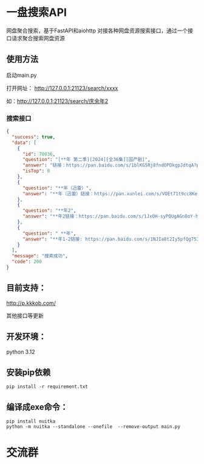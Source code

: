 # 一盘搜索API

网盘聚合搜索，基于FastAPI和aiohttp 对接各种网盘资源搜索接口，通过一个接口请求聚合搜索网盘资源

## 使用方法
启动main.py

打开网址：
http://127.0.0.1:21123/search/xxxx

如：http://127.0.0.1:21123/search/庆余年2

### 搜索接口
```json
{
  "success": true,
  "data": [
    {
      "id": 70036,
      "question": "[**年 第二季][2024][全36集][国产剧]",
      "answer": "链接：https://pan.baidu.com/s/1blKG5Rj8fndOPDkgpJdtqA?pwd=8888 提取码：8888\n链接：https://pan.xunlei.com/s/VOEEoqsn0avO395RBrC1dZYvA1\n链接：https://pan.quark.cn/s/4c5cabb9c7b9",
      "isTop": 0
    },
    {
      "question": "**年（迅雷）",
      "answer": "**年（迅雷）链接：https://pan.xunlei.com/s/VOEt71t9cc8KeUBBCn-j4rOLA1?pwd=94ck&origin=lilizj# 提取码：94ck"
    },
    {
      "question": "**年2",
      "answer": "**年2链接：https://pan.baidu.com/s/1JxOH-syPQUgAGnOoY-h8rQ?pwd=9lrd 提取码：9lrd"
    },
    {
      "question": " **年",
      "answer": "**年1-2链接: https://pan.baidu.com/s/1NJIa8t2Iy5pfQg753KPzuA?pwd=43n6 提取码: 43n6"
    }
  ],
  "message": "搜索成功",
  "code": 200
}
```

## 目前支持：
http://p.kkkob.com/

其他接口等更新

##  开发环境：

python 3.12


## 安装pip依赖

```
pip install -r requirement.txt
```

## 编译成exe命令：

```
pip install nuitka 
python -m nuitka --standalone --onefile  --remove-output main.py
```
# 交流群

